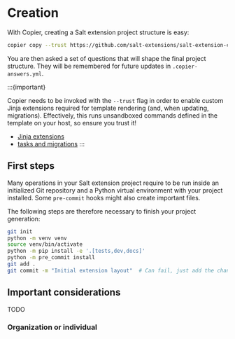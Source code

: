 # Creation

With Copier, creating a Salt extension project structure is easy:

```bash
copier copy --trust https://github.com/salt-extensions/salt-extension-copier my-awesome-new-saltext
```

You are then asked a set of questions that will shape the final project structure. They will be remembered for future updates in `.copier-answers.yml`.

:::{important}

Copier needs to be invoked with the `--trust` flag in order to enable
custom Jinja extensions required for template rendering (and, when updating, migrations).
Effectively, this runs unsandboxed commands defined in the template on your host,
so ensure you trust it!

* [Jinja extensions][jinja-exts]
* [tasks and migrations][tasks-migrations]
:::

## First steps

Many operations in your Salt extension project require to be run inside an initialized Git repository
and a Python virtual environment with your project installed. Some `pre-commit` hooks might also create important files.

The following steps are therefore necessary to finish your project generation:

```bash
git init
python -m venv venv
source venv/bin/activate
python -m pip install -e '.[tests,dev,docs]'
python -m pre_commit install
git add .
git commit -m "Initial extension layout"  # Can fail, just add the changes and repeat
```

## Important considerations
TODO
### Organization or individual

[jinja-exts]: https://github.com/salt-extensions/salt-extension-copier/blob/main/jinja_extensions/saltext.py
[tasks-migrations]: https://github.com/salt-extensions/salt-extension-copier/blob/main/copier.yml
